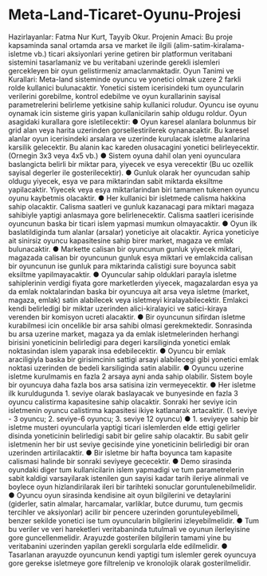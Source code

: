# Meta-Land-Ticaret-Oyunu-Projesi
Hazirlayanlar: Fatma Nur Kurt, Tayyib Okur.
Projenin Amaci: Bu proje kapsaminda sanal ortamda arsa ve market ile ilgili (alim-satim-kiralama-isletme vb.) ticari aksiyonlari yerine getiren bir platformun veritabani sistemini tasarlamaniz ve bu veritabani uzerinde gerekli islemleri gercekleyen bir oyun gelistirmeniz amaclanmaktadir. 
Oyun Tanimi ve Kurallari: Meta-land sisteminde oyuncu ve yonetici olmak uzere 2 farkli rolde kullanici bulunacaktir. Yonetici sistem icerisindeki tum oyuncularin verilerini gorebilme, kontrol edebilme ve oyun kurallarinin sayisal parametrelerini belirleme yetkisine sahip kullanici roludur. Oyuncu ise oyunu oynamak icin sisteme giris yapan kullanicilarin sahip oldugu roldur. 
Oyun asagidaki kurallara gore isletilecektir: 
● Oyun karesel alanlara bolunmus bir grid alan veya harita uzerinden gorsellestirilerek oynanacaktir. Bu karesel alanlar oyun icerisindeki arsalara ve uzerinde kurulacak isletme alanlarina karsilik gelecektir. Bu alanin kac kareden olusacagini yonetici belirleyecektir. (Ornegin 3x3 veya 4x5 vb.) 
● Sistem oyuna dahil olan yeni oyunculara baslangicta belirli bir miktar para, yiyecek ve esya verecektir (Bu uc ozellik sayisal degerler ile gosterilecektir). 
● Gunluk olarak her oyuncudan sahip oldugu yiyecek, esya ve para miktarindan sabit miktarda eksiltme yapilacaktir. Yiyecek veya esya miktarlarindan biri tamamen tukenen oyuncu oyunu kaybetmis olacaktir. 
● Her kullanici bir isletmede calisma hakkina sahip olacaktir. Calisma saatleri ve gunluk kazanacagi para miktari magaza sahibiyle yaptigi anlasmaya gore belirlenecektir. Calisma saatleri icerisinde oyuncunun baska bir ticari islem yapmasi mumkun olmayacaktir. 
● Oyun ilk baslatildiginda tum alanlar (arsalar) yoneticiye ait olacaktir. Ayrica yoneticiye ait sinirsiz oyuncu kapasitesine sahip birer market, magaza ve emlak bulunacaktir. 
● Markette calisan bir oyuncunun gunluk yiyecek miktari, magazada calisan bir oyuncunun gunluk esya miktari ve emlakcida calisan bir oyuncunun ise gunluk para miktarinda calistigi sure boyunca sabit eksiltme yapilmayacaktir. 
● Oyuncular sahip olduklari parayla isletme sahiplerinin verdigi fiyata gore marketlerden yiyecek, magazalardan esya ya da emlak noktalarindan baska bir oyuncuya ait arsa veya isletme (market, magaza, emlak) satin alabilecek veya isletmeyi kiralayabilecektir. Emlakci kendi belirledigi bir miktar uzerinden alici-kiralayici ve satici-kiraya verenden bir komisyon ucreti alacaktir. 
● Bir oyuncunun sifirdan isletme kurabilmesi icin oncelikle bir arsa sahibi olmasi gerekmektedir. Sonrasinda bu arsa uzerine market, magaza ya da emlak isletmelerinden herhangi birisini yoneticinin belirledigi para degeri karsiliginda yonetici emlak noktasindan islem yaparak insa edebilecektir. 
● Oyuncu bir emlak araciligiyla baska bir girisimcinin sattigi arsayi alabilecegi gibi yonetici emlak noktasi uzerinden de bedeli karsiliginda satin alabilir. 
● Oyuncu uzerine isletme kurulmamis en fazla 2 arsaya ayni anda sahip olabilir. Sistem boyle bir oyuncuya daha fazla bos arsa satisina izin vermeyecektir. 
● Her isletme ilk kuruldugunda 1. seviye olarak baslayacak ve bunyesinde en fazla 3 oyuncu calistirma kapasitesine sahip olacaktir. Sonraki her seviye icin isletmenin oyuncu calistirma kapasitesi ikiye katlanarak artacaktir. (1. seviye - 3 oyuncu; 2. seviye-6 oyuncu; 3. seviye 12 oyuncu) 
● 1. seviyeye sahip bir isletme musteri oyuncularla yaptigi ticari islemlerden elde ettigi gelirler disinda yoneticinin belirledigi sabit bir gelire sahip olacaktir. Bu sabit gelir isletmenin her bir ust seviye gecisinde yine yoneticinin belirledigi bir oran uzerinden artirilacaktir. 
● Bir isletme bir hafta boyunca tam kapasite calismasi halinde bir sonraki seviyeye gececektir. 
● Demo sirasinda oyundaki diger tum kullanicilarin islem yapmadigi ve tum parametrelerin sabit kaldigi varsayilarak istenilen gun sayisi kadar tarih ileriye alinmali ve boylece oyun hizlandirilarak ileri bir tarihteki sonuclar goruntulenebilmelidir. 
● Oyuncu oyun sirasinda kendisine ait oyun bilgilerini ve detaylarini (giderler, satin almalar, harcamalar, varliklar, butce durumu, tum gecmis tercihler ve aksiyonlar) acilir bir pencere uzerinden goruntuleyebilmeli, benzer sekilde yonetici ise tum oyuncularin bilgilerini izleyebilmelidir. 
● Tum bu veriler ve veri hareketleri veritabaninda tutulmali ve oyunun ilerleyisine gore guncellenmelidir. Arayuzde gosterilen bilgilerin tamami yine bu veritabanini uzerinden yapilan gerekli sorgularla elde edilmelidir. 
● Tasarlanan arayuzde oyuncunun kendi yaptigi tum islemler gerek oyuncuya gore gerekse isletmeye gore filtrelenip ve kronolojik olarak gosterilmelidir.
